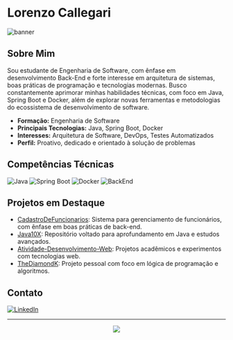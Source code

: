 # Lorenzo Callegari

![banner](https://capsule-render.vercel.app/api?type=waving&color=gradient&height=180&section=header&text=Lorenzo%20Callegari&fontSize=40&fontAlign=50&fontColor=fff)

## Sobre Mim

Sou estudante de Engenharia de Software, com ênfase em desenvolvimento Back-End e forte interesse em arquitetura de sistemas, boas práticas de programação e tecnologias modernas. Busco constantemente aprimorar minhas habilidades técnicas, com foco em Java, Spring Boot e Docker, além de explorar novas ferramentas e metodologias do ecossistema de desenvolvimento de software.

- **Formação:** Engenharia de Software
- **Principais Tecnologias:** Java, Spring Boot, Docker
- **Interesses:** Arquitetura de Software, DevOps, Testes Automatizados
- **Perfil:** Proativo, dedicado e orientado à solução de problemas

## Competências Técnicas

![Java](https://img.shields.io/badge/Java-ED8B00?style=for-the-badge&logo=java&logoColor=fff)
![Spring Boot](https://img.shields.io/badge/Spring%20Boot-6DB33F?style=for-the-badge&logo=spring-boot&logoColor=white)
![Docker](https://img.shields.io/badge/Docker-2496ED?style=for-the-badge&logo=docker&logoColor=white)
![BackEnd](https://img.shields.io/badge/BackEnd-000000?style=for-the-badge&logo=code&logoColor=white)

## Projetos em Destaque

- [CadastroDeFuncionarios](https://github.com/LorenzoCallegari00/CadastroDeFuncionarios): Sistema para gerenciamento de funcionários, com ênfase em boas práticas de back-end.
- [Java10X](https://github.com/LorenzoCallegari00/Java10X): Repositório voltado para aprofundamento em Java e estudos avançados.
- [Atividade-Desenvolvimento-Web](https://github.com/LorenzoCallegari00/Atividade-Desenvolvimento-Web): Projetos acadêmicos e experimentos com tecnologias web.
- [TheDiamondK](https://github.com/LorenzoCallegari00/TheDiamondK): Projeto pessoal com foco em lógica de programação e algoritmos.

## Contato

[![LinkedIn](https://img.shields.io/badge/LinkedIn-0077B5?style=for-the-badge&logo=linkedin&logoColor=white)](https://www.linkedin.com/in/lorenzo-callegari00)

---

<div align="center">
  <img src="https://readme-typing-svg.herokuapp.com?font=Fira+Code&color=8A2BE2&size=24&center=true&vCenter=true&width=440&lines=Construindo+soluções+em+tecnologia.">
</div>
